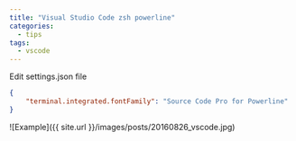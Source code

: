 ```yaml
---
title: "Visual Studio Code zsh powerline"
categories:
  - tips
tags:
  - vscode
---
```


Edit settings.json file
```json
{
    "terminal.integrated.fontFamily": "Source Code Pro for Powerline"
}
```

![Example]({{ site.url }}/images/posts/20160826_vscode.jpg)